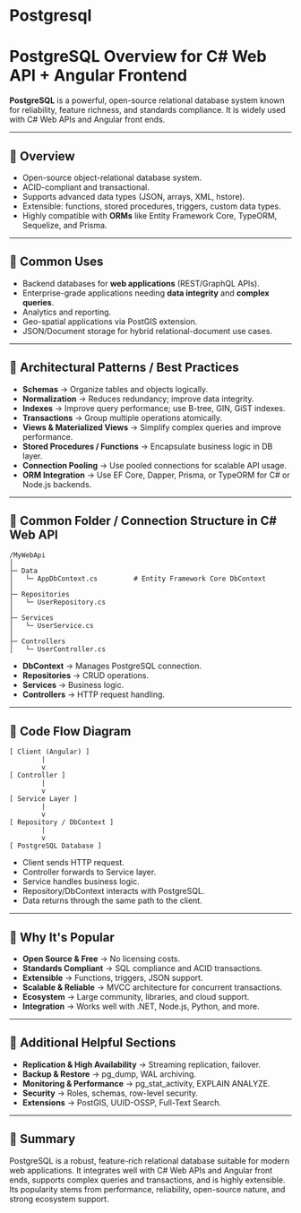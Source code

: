 # Postgresql

# PostgreSQL Overview for C# Web API + Angular Frontend

**PostgreSQL** is a powerful, open-source relational database system known for reliability, feature richness, and standards compliance. It is widely used with C# Web APIs and Angular front ends.

---

## 🔹 Overview

* Open-source object-relational database system.
* ACID-compliant and transactional.
* Supports advanced data types (JSON, arrays, XML, hstore).
* Extensible: functions, stored procedures, triggers, custom data types.
* Highly compatible with **ORMs** like Entity Framework Core, TypeORM, Sequelize, and Prisma.

---

## 🔹 Common Uses

* Backend databases for **web applications** (REST/GraphQL APIs).
* Enterprise-grade applications needing **data integrity** and **complex queries**.
* Analytics and reporting.
* Geo-spatial applications via PostGIS extension.
* JSON/Document storage for hybrid relational-document use cases.

---

## 🔹 Architectural Patterns / Best Practices

* **Schemas** → Organize tables and objects logically.
* **Normalization** → Reduces redundancy; improve data integrity.
* **Indexes** → Improve query performance; use B-tree, GIN, GiST indexes.
* **Transactions** → Group multiple operations atomically.
* **Views & Materialized Views** → Simplify complex queries and improve performance.
* **Stored Procedures / Functions** → Encapsulate business logic in DB layer.
* **Connection Pooling** → Use pooled connections for scalable API usage.
* **ORM Integration** → Use EF Core, Dapper, Prisma, or TypeORM for C# or Node.js backends.

---

## 🔹 Common Folder / Connection Structure in C# Web API

```
/MyWebApi
│
├─ Data
│   └─ AppDbContext.cs         # Entity Framework Core DbContext
│
├─ Repositories
│   └─ UserRepository.cs
│
├─ Services
│   └─ UserService.cs
│
├─ Controllers
│   └─ UserController.cs
```

* **DbContext** → Manages PostgreSQL connection.
* **Repositories** → CRUD operations.
* **Services** → Business logic.
* **Controllers** → HTTP request handling.

---

## 🔹 Code Flow Diagram

```
[ Client (Angular) ]
        |
        v
[ Controller ]
        |
        v
[ Service Layer ]
        |
        v
[ Repository / DbContext ]
        |
        v
[ PostgreSQL Database ]
```

* Client sends HTTP request.
* Controller forwards to Service layer.
* Service handles business logic.
* Repository/DbContext interacts with PostgreSQL.
* Data returns through the same path to the client.

---

## 🔹 Why It's Popular

* **Open Source & Free** → No licensing costs.
* **Standards Compliant** → SQL compliance and ACID transactions.
* **Extensible** → Functions, triggers, JSON support.
* **Scalable & Reliable** → MVCC architecture for concurrent transactions.
* **Ecosystem** → Large community, libraries, and cloud support.
* **Integration** → Works well with .NET, Node.js, Python, and more.

---

## 🔹 Additional Helpful Sections

* **Replication & High Availability** → Streaming replication, failover.
* **Backup & Restore** → pg\_dump, WAL archiving.
* **Monitoring & Performance** → pg\_stat\_activity, EXPLAIN ANALYZE.
* **Security** → Roles, schemas, row-level security.
* **Extensions** → PostGIS, UUID-OSSP, Full-Text Search.

---

## 🔹 Summary

PostgreSQL is a robust, feature-rich relational database suitable for modern web applications. It integrates well with C# Web APIs and Angular front ends, supports complex queries and transactions, and is highly extensible. Its popularity stems from performance, reliability, open-source nature, and strong ecosystem support.
